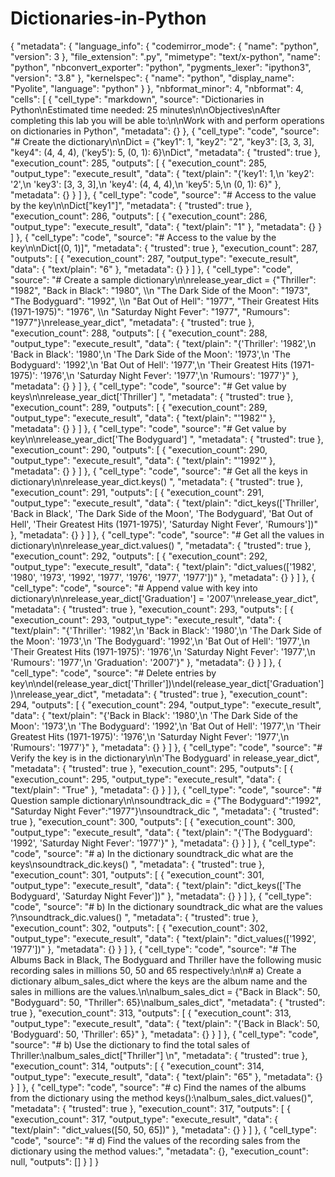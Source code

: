 # Dictionaries-in-Python
{
  "metadata": {
    "language_info": {
      "codemirror_mode": {
        "name": "python",
        "version": 3
      },
      "file_extension": ".py",
      "mimetype": "text/x-python",
      "name": "python",
      "nbconvert_exporter": "python",
      "pygments_lexer": "ipython3",
      "version": "3.8"
    },
    "kernelspec": {
      "name": "python",
      "display_name": "Pyolite",
      "language": "python"
    }
  },
  "nbformat_minor": 4,
  "nbformat": 4,
  "cells": [
    {
      "cell_type": "markdown",
      "source": "Dictionaries in Python\nEstimated time needed: 25 minutes\n\nObjectives\nAfter completing this lab you will be able to:\n\nWork with and perform operations on dictionaries in Python",
      "metadata": {}
    },
    {
      "cell_type": "code",
      "source": "# Create the dictionary\n\nDict = {\"key1\": 1, \"key2\": \"2\", \"key3\": [3, 3, 3], \"key4\": (4, 4, 4), ('key5'): 5, (0, 1): 6}\nDict",
      "metadata": {
        "trusted": true
      },
      "execution_count": 285,
      "outputs": [
        {
          "execution_count": 285,
          "output_type": "execute_result",
          "data": {
            "text/plain": "{'key1': 1,\n 'key2': '2',\n 'key3': [3, 3, 3],\n 'key4': (4, 4, 4),\n 'key5': 5,\n (0, 1): 6}"
          },
          "metadata": {}
        }
      ]
    },
    {
      "cell_type": "code",
      "source": "# Access to the value by the key\n\nDict[\"key1\"]",
      "metadata": {
        "trusted": true
      },
      "execution_count": 286,
      "outputs": [
        {
          "execution_count": 286,
          "output_type": "execute_result",
          "data": {
            "text/plain": "1"
          },
          "metadata": {}
        }
      ]
    },
    {
      "cell_type": "code",
      "source": "# Access to the value by the key\n\nDict[(0, 1)]",
      "metadata": {
        "trusted": true
      },
      "execution_count": 287,
      "outputs": [
        {
          "execution_count": 287,
          "output_type": "execute_result",
          "data": {
            "text/plain": "6"
          },
          "metadata": {}
        }
      ]
    },
    {
      "cell_type": "code",
      "source": "# Create a sample dictionary\n\nrelease_year_dict = {\"Thriller\": \"1982\", \"Back in Black\": \"1980\", \\\n                    \"The Dark Side of the Moon\": \"1973\", \"The Bodyguard\": \"1992\", \\\n                    \"Bat Out of Hell\": \"1977\", \"Their Greatest Hits (1971-1975)\": \"1976\", \\\n                    \"Saturday Night Fever\": \"1977\", \"Rumours\": \"1977\"}\nrelease_year_dict",
      "metadata": {
        "trusted": true
      },
      "execution_count": 288,
      "outputs": [
        {
          "execution_count": 288,
          "output_type": "execute_result",
          "data": {
            "text/plain": "{'Thriller': '1982',\n 'Back in Black': '1980',\n 'The Dark Side of the Moon': '1973',\n 'The Bodyguard': '1992',\n 'Bat Out of Hell': '1977',\n 'Their Greatest Hits (1971-1975)': '1976',\n 'Saturday Night Fever': '1977',\n 'Rumours': '1977'}"
          },
          "metadata": {}
        }
      ]
    },
    {
      "cell_type": "code",
      "source": "# Get value by keys\n\nrelease_year_dict['Thriller'] ",
      "metadata": {
        "trusted": true
      },
      "execution_count": 289,
      "outputs": [
        {
          "execution_count": 289,
          "output_type": "execute_result",
          "data": {
            "text/plain": "'1982'"
          },
          "metadata": {}
        }
      ]
    },
    {
      "cell_type": "code",
      "source": "# Get value by key\n\nrelease_year_dict['The Bodyguard'] ",
      "metadata": {
        "trusted": true
      },
      "execution_count": 290,
      "outputs": [
        {
          "execution_count": 290,
          "output_type": "execute_result",
          "data": {
            "text/plain": "'1992'"
          },
          "metadata": {}
        }
      ]
    },
    {
      "cell_type": "code",
      "source": "# Get all the keys in dictionary\n\nrelease_year_dict.keys() ",
      "metadata": {
        "trusted": true
      },
      "execution_count": 291,
      "outputs": [
        {
          "execution_count": 291,
          "output_type": "execute_result",
          "data": {
            "text/plain": "dict_keys(['Thriller', 'Back in Black', 'The Dark Side of the Moon', 'The Bodyguard', 'Bat Out of Hell', 'Their Greatest Hits (1971-1975)', 'Saturday Night Fever', 'Rumours'])"
          },
          "metadata": {}
        }
      ]
    },
    {
      "cell_type": "code",
      "source": "# Get all the values in dictionary\n\nrelease_year_dict.values() ",
      "metadata": {
        "trusted": true
      },
      "execution_count": 292,
      "outputs": [
        {
          "execution_count": 292,
          "output_type": "execute_result",
          "data": {
            "text/plain": "dict_values(['1982', '1980', '1973', '1992', '1977', '1976', '1977', '1977'])"
          },
          "metadata": {}
        }
      ]
    },
    {
      "cell_type": "code",
      "source": "# Append value with key into dictionary\n\nrelease_year_dict['Graduation'] = '2007'\nrelease_year_dict",
      "metadata": {
        "trusted": true
      },
      "execution_count": 293,
      "outputs": [
        {
          "execution_count": 293,
          "output_type": "execute_result",
          "data": {
            "text/plain": "{'Thriller': '1982',\n 'Back in Black': '1980',\n 'The Dark Side of the Moon': '1973',\n 'The Bodyguard': '1992',\n 'Bat Out of Hell': '1977',\n 'Their Greatest Hits (1971-1975)': '1976',\n 'Saturday Night Fever': '1977',\n 'Rumours': '1977',\n 'Graduation': '2007'}"
          },
          "metadata": {}
        }
      ]
    },
    {
      "cell_type": "code",
      "source": "# Delete entries by key\n\ndel(release_year_dict['Thriller'])\ndel(release_year_dict['Graduation'])\nrelease_year_dict",
      "metadata": {
        "trusted": true
      },
      "execution_count": 294,
      "outputs": [
        {
          "execution_count": 294,
          "output_type": "execute_result",
          "data": {
            "text/plain": "{'Back in Black': '1980',\n 'The Dark Side of the Moon': '1973',\n 'The Bodyguard': '1992',\n 'Bat Out of Hell': '1977',\n 'Their Greatest Hits (1971-1975)': '1976',\n 'Saturday Night Fever': '1977',\n 'Rumours': '1977'}"
          },
          "metadata": {}
        }
      ]
    },
    {
      "cell_type": "code",
      "source": "# Verify the key is in the dictionary\n\n'The Bodyguard' in release_year_dict",
      "metadata": {
        "trusted": true
      },
      "execution_count": 295,
      "outputs": [
        {
          "execution_count": 295,
          "output_type": "execute_result",
          "data": {
            "text/plain": "True"
          },
          "metadata": {}
        }
      ]
    },
    {
      "cell_type": "code",
      "source": "# Question sample dictionary\n\nsoundtrack_dic = {\"The Bodyguard\":\"1992\", \"Saturday Night Fever\":\"1977\"}\nsoundtrack_dic ",
      "metadata": {
        "trusted": true
      },
      "execution_count": 300,
      "outputs": [
        {
          "execution_count": 300,
          "output_type": "execute_result",
          "data": {
            "text/plain": "{'The Bodyguard': '1992', 'Saturday Night Fever': '1977'}"
          },
          "metadata": {}
        }
      ]
    },
    {
      "cell_type": "code",
      "source": "# a) In the dictionary soundtrack_dic what are the keys\nsoundtrack_dic.keys() ",
      "metadata": {
        "trusted": true
      },
      "execution_count": 301,
      "outputs": [
        {
          "execution_count": 301,
          "output_type": "execute_result",
          "data": {
            "text/plain": "dict_keys(['The Bodyguard', 'Saturday Night Fever'])"
          },
          "metadata": {}
        }
      ]
    },
    {
      "cell_type": "code",
      "source": "# b) In the dictionary soundtrack_dic what are the values ?\nsoundtrack_dic.values() ",
      "metadata": {
        "trusted": true
      },
      "execution_count": 302,
      "outputs": [
        {
          "execution_count": 302,
          "output_type": "execute_result",
          "data": {
            "text/plain": "dict_values(['1992', '1977'])"
          },
          "metadata": {}
        }
      ]
    },
    {
      "cell_type": "code",
      "source": "# The Albums Back in Black, The Bodyguard and Thriller have the following music recording sales in millions 50, 50 and 65 respectively:\n\n# a) Create a dictionary album_sales_dict where the keys are the album name and the sales in millions are the values.\n\nalbum_sales_dict = {\"Back in Black\": 50, \"Bodyguard\": 50, \"Thriller\": 65}\nalbum_sales_dict",
      "metadata": {
        "trusted": true
      },
      "execution_count": 313,
      "outputs": [
        {
          "execution_count": 313,
          "output_type": "execute_result",
          "data": {
            "text/plain": "{'Back in Black': 50, 'Bodyguard': 50, 'Thriller': 65}"
          },
          "metadata": {}
        }
      ]
    },
    {
      "cell_type": "code",
      "source": "# b) Use the dictionary to find the total sales of Thriller:\nalbum_sales_dict[\"Thriller\"] \n",
      "metadata": {
        "trusted": true
      },
      "execution_count": 314,
      "outputs": [
        {
          "execution_count": 314,
          "output_type": "execute_result",
          "data": {
            "text/plain": "65"
          },
          "metadata": {}
        }
      ]
    },
    {
      "cell_type": "code",
      "source": "# c) Find the names of the albums from the dictionary using the method keys():\nalbum_sales_dict.values()",
      "metadata": {
        "trusted": true
      },
      "execution_count": 317,
      "outputs": [
        {
          "execution_count": 317,
          "output_type": "execute_result",
          "data": {
            "text/plain": "dict_values([50, 50, 65])"
          },
          "metadata": {}
        }
      ]
    },
    {
      "cell_type": "code",
      "source": "# d) Find the values of the recording sales from the dictionary using the method values:",
      "metadata": {},
      "execution_count": null,
      "outputs": []
    }
  ]
}
